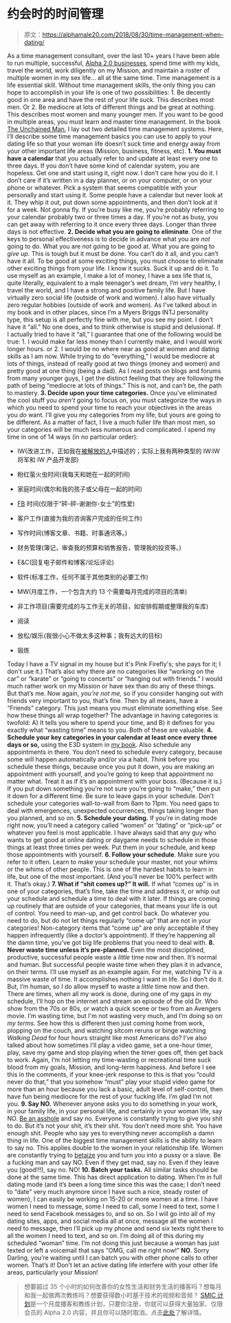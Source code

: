 # 约会时的时间管理

> 原文：<https://alphamale20.com/2018/08/30/time-management-when-dating/>

As a time management consultant, over the last 10+ years I have been able to run multiple, successful, [Alpha 2.0 businesses](https://blackdragonblog.com/), spend time with my kids, travel the world, work diligently on my Mission, and maintain a roster of multiple women in my sex life… all at the same time.
Time management is a life essential skill. Without time management skills, the only thing you can hope to accomplish in your life is one of two possibilities:
1\. Be decently good in one area and have the rest of your life suck. This describes most men.
Or
2\. Be mediocre at lots of different things and be great at nothing. This describes most women and many younger men.
If you want to be good in multiple areas, you *must* learn and master time management.
In the book [The Unchained Man](http://www.alphamalebook.com/), I lay out two detailed time management systems. Here, I’ll describe some time management basics you can use to apply to your dating life so that your woman life doesn’t suck time and energy away from your other important life areas (Mission, business, fitness, etc). **1\. You must have a calendar** that you actually refer to and update at least every one to three days. If you don’t have some kind of calendar system, you are hopeless. Get one and start using it, right now. I don’t care how you do it. I don’t care if it’s written in a day planner, or on your computer, or on your phone or whatever. Pick a system that seems compatible with your personally and start using it.
Some people have a calendar but never look at it. They whip it out, put down some appointments, and then don’t look at it for a week. Not gonna fly. If you’re busy like me, you’re probably referring to your calendar probably two or three times a day. If you’re not as busy, you can get away with referring to it once every three days. Longer than three days is not effective.
**2\. Decide what you are going to** **eliminate**. One of the keys to personal effectiveness is to decide in advance what you are *not* going to do. What you are *not* going to be good at. What you are going to *give up*. This is tough but it must be done. You can’t do it all, and you can’t have it all. To be good at some exciting things, you must choose to eliminate other exciting things from your life. I know it sucks. Suck it up and do it.
To use myself as an example, I make a lot of money, I have a sex life that is, quite literally, equivalent to a male teenager’s wet dream, I’m very healthy, I travel the world, and I have a strong and positive family life. But I have virtually zero social life (outside of work and women). I also have virtually zero regular hobbies (outside of work and women). As I’ve talked about in my book and in other places, since I’m a Myers Briggs INTJ personality type, this setup is all perfectly fine with me, but you see my point. I don’t have it “all.” No one does, and to think otherwise is stupid and delusional. If I actually tried to have it “all,” I guarantee that one of the following would be true:
1\. I would make far less money than I currently make, and I would work longer hours.
or
2\. I would be no where near as good at women and dating skills as I am now.
While trying to do “everything,” I would be mediocre at lots of things, instead of really good at two things (money and women) and pretty good at one thing (being a dad).
As I read posts on blogs and forums from many younger guys, I get the distinct feeling that they are following the path of being “mediocre at lots of things.” This is not, and can’t be, the path to mastery.
**3\. Decide upon your time categories.** Once you’ve eliminated the cool stuff you *aren’t* going to focus on, you must categorize the ways in which you need to spend your time to reach your objectives in the areas you *do* want. I’ll give you my categories from my life, but yours are going to be different. As a matter of fact, I live a much fuller life than most men, so your categories will be much less numerous and complicated. I spend my time in one of 14 ways (in no particular order):

*   IW(改进工作，正如我在[被解放的人](http://www.alphamalebook.com/)中描述的；实际上我有两种类型的 IW:IW 将军和 IW 产品开发部)

*   粉红萤火虫时间(我每天和她在一起的时间)

*   家庭时间(偶尔和我的孩子或父母在一起的时间)

*   [FB](https://blackdragonblog.com/glossary/#FB) 时间(仅限于“砰-砰-谢谢你-女士”的性爱)

*   客户工作(直接为我的咨询客户完成的任何工作)

*   写作时间(博客文章、书籍、时事通讯等。)

*   财务管理(簿记，审查我的预算和销售报告，管理我的投资等。)

*   E&C(回复电子邮件和博客/论坛评论)

*   软件(标准工作，任何不属于其他类别的必要工作)

*   MW(月度工作，一个包含大约 13 个需要每月完成的项目的清单)

*   非工作项目(需要完成的与工作无关的项目，如安排假期或整理我的车库)

*   阅读

*   放松/娱乐(我很小心不做太多这种事；我有远大的目标)

*   锻炼

<those are="" all="" the="" areas="" and="" only="" in="" which="" i="" should="" be="" spending="" my="" time.="" know="" that="" if="" time="" outside="" of="" any="" these="" am="" wasting="" for="" example="" notice="" tv="" isn="" there="" anywhere.="" haven="" had="" a="" signal="" coming="" into="" house="" about="" years.="" why="" because="" watching="" takes="" away="" from="" objectives="" so="" don="" do="" it.="">Today I have a TV signal in my house but it's Pink Firefly's; she pays for it; I don't use it.)
That’s also why there are no categories like “working on the car” or “karate” or “going to concerts” or “hanging out with friends.” I would much rather work on my Mission or have sex than do any of these things. But that’s me.
Now again, *you’re not me,* so if you consider hanging out with friends very important to you, that’s fine. Then by all means, have a “Friends” category. This just means you must eliminate something else. See how these things all wrap together?
The advantage in having categories is twofold: A) It tells you where to spend your time, and B) it defines for you exactly what “wasting time” means to you. Both of these are valuable.
**4\. Schedule your key categories in your calendar at least once every three days or so,** using the E3D system in [my book](http://www.alphamalebook.com). Also schedule any appointments in there. You don’t need to schedule every category, because some will happen automatically and/or via a habit.
*Think* before you schedule these things, because once you put it down, you are making an appointment with yourself, and you’re going to keep that appointment no matter what. Treat it as if it’s an appointment with your boss. (Because it is.) If you put down something you’re not sure you’re going to “make,” then put it down for a different time.
Be sure to leave gaps in your schedule. Don’t schedule your categories wall-to-wall from 6am to 11pm. You need gaps to deal with emergences, unexpected occurrences, things taking longer than you planned, and so on.
**5\. Schedule your dating.** If you’re in dating mode right now, you’ll need a category called “women” or “dating” or “pick-up” or whatever you feel is most applicable. I have always said that any guy who wants to get good at online dating or daygame needs to schedule in those things at least three times per week. Put them in your schedule, and keep those appointments with yourself.
**6\. Follow your schedule**. Make sure you refer to it often. Learn to make your schedule your master, not your whims or the whims of other people. This is one of the hardest habits to learn in life, but one of the most important. (And you’ll never be 100% perfect with it. That’s okay.)
**7\. What if “shit comes up?” It will.** If what “comes up” is in one of your categories, that’s fine, take the time and address it, or whip out your schedule and schedule a time to deal with it later.
If things are coming up routinely that are outside of your categories, that means your life is out of control. You need to man-up, and get control back. Do whatever you need to do, but do not let things regularly “come up” that are not in your categories! Non-category items that “come up” are only acceptable if they happen infrequently (like a doctor’s appointment). If they’re happening all the damn time, you’ve got big life problems that you need to deal with.</those> **8\. Never waste time unless it’s pre-planned.** Even the most disciplined, productive, successful people waste a *little* time now and then. It’s normal and human. But successful people waste time when they plan it in advance, on their terms.
I’ll use myself as an example again. For me, watching TV is a massive waste of time. It accomplishes nothing I want in life. So I don’t do it. But, I’m human, so I do allow myself to waste a *little* time now and then. There are times, when all my work is done, during one of my gaps in my schedule, I’ll hop on the internet and stream an episode of the old Dr. Who show from the 70s or 80s, or watch a quick scene or two from an Avengers movie. I’m wasting time, but I'm not wasting very much, and I’m doing so on *my terms*.
See how this is different then just coming home from work, plopping on the couch, and watching sitcom reruns or binge watching *Walking Dead* for four hours straight like most Americans do?
I’ve also talked about how sometimes I’ll play a video game, set a one-hour timer, play, save my game and stop playing when the timer goes off, then get back to work. Again, I’m not letting my time-wasting or recreational time suck blood from my goals, Mission, and long-term happiness.
And before I see this in the comments, if your knee-jerk response to this is that you “could never do that,” that you somehow “must” play your stupid video game for more than an hour because you lack a basic, adult level of self-control, then have fun being mediocre for the rest of your fucking life. I’m glad I’m not you.
**9\. Say NO.** Whenever anyone asks you to do something in your work, in your family life, in your personal life, and certainly in your woman life, say NO. [Be an asshole](https://blackdragonblog.com/2018/07/26/im-an-asshole-if-you-dont-like-it-please-go-away/) and say no. Everyone is constantly trying to give you shit to do. But it’s not your shit, it’s their shit. You don’t need more shit. You have enough shit. People who say yes to everything never accomplish a damn thing in life. One of the biggest time management skills is the ability to learn to say no.
This applies double to the women in your relationship life. Women are constantly trying to [betaize](https://blackdragonblog.com/glossary/#betaization) you and turn you into a pussy or a slave. Be a fucking man and say NO. Even if they get mad, say no. Even if they leave you (good!!!), say no.
NO!
**10\. Batch your tasks.** All similar tasks should be done at the same time. This has direct application to dating.
When I’m in full dating mode (and it’s been a long time since this was the case; I don’t need to “date” very much anymore since I have such a nice, steady roster of women), I can easily be working on 15-20 or more women at a time. I have women I need to message, some I need to call, some I need to text, some I need to send Facebook messages to, and so on. So I will go into all of my dating sites, apps, and social media all at once, message all the women I need to message, then I’ll pick up my phone and send six texts right there to all the women I need to text, and so on.
I’m doing all of this during my scheduled “woman” time. I’m not doing this just because a woman has just texted or left a voicemail that says “OMG, call me right now!” **NO**. Sorry Darling, you’re waiting until I can batch you with other phone calls to other women.
That’s it! Don’t let an active dating life interfere with your other life areas, particularly your Mission!

> 想要超过 35 个小时的如何改善你的女性生活和财务生活的播客吗？想每月和我一起做两次教练吗？想要获得数小时基于技术的视频和音频？ [SMIC 计划](https://alphamale20.kartra.com/page/vIL17)是一个月度播客和教练计划，只要你注册，你就可以获得大量独家、仅限会员的 Alpha 2.0 内容，并且你可以随时取消。点击[此处](https://alphamale20.kartra.com/page/vIL17)了解详情。